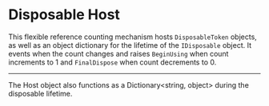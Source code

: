 # Disposable Host

This flexible reference counting mechanism hosts `DisposableToken` objects, as well as an object dictionary for the lifetime of the `IDisposable` object. It events when the count changes and raises `BeginUsing` when count increments to 1 and `FinalDispose` when count decrements to 0.

___


The Host object also functions as a Dictionary<string, object> during the disposable lifetime.
